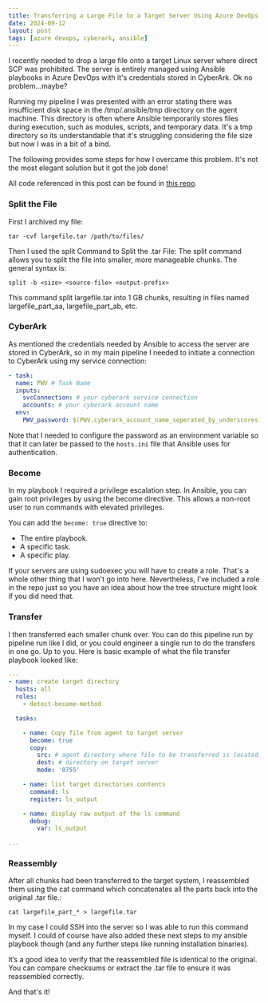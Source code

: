 ```yaml
---
title: Transferring a Large File to a Target Server Using Azure DevOps, CyberArk, and Ansible
date: 2024-09-12
layout: post
tags: [azure devops, cyberark, ansible]
---
```


I recently needed to drop a large file onto a target Linux server where direct SCP was prohibited. The server is entirely managed using Ansible playbooks in Azure DevOps with it's credentials stored in CyberArk. Ok no problem...maybe? 

Running my pipeline I was presented with an error stating there was insufficient disk space in the /tmp/.ansible/tmp directory on the agent machine. This directory is often where Ansible temporarily stores files during execution, such as modules, scripts, and temporary data. It's a tmp directory so its understandable that it's struggling considering the file size but now I was in a bit of a bind.

The following provides some steps for how I overcame this problem. It's not the most elegant solution but it got the job done!

All code referenced in this post can be found in [this repo](https://github.com/gwilkinson01/ansible-devops).

### Split the File

First I archived my file:

`tar -cvf largefile.tar /path/to/files/`

Then I used the split Command to Split the .tar File: The split command allows you to split the file into smaller, more manageable chunks. The general syntax is:

`split -b <size> <source-file> <output-prefix>`

This command split largefile.tar into 1 GB chunks, resulting in files named largefile_part_aa, largefile_part_ab, etc.

### CyberArk

As mentioned the credentials needed by Ansible to access the server are stored in CyberArk, so in my main pipeline I needed to initiate a connection to CyberArk using my service connection:

```yaml
- task:
  name: PWV # Task Name
  inputs:
    svcConnection: # your cyberark service connection
    accounts: # your cyberark account name
  env:
    PWV_password: $(PWV.cyberark_account_name_seperated_by_underscores)
```

Note that I needed to configure the password as an environment variable so that it can later be passed to the `hosts.ini` file that Ansible uses for authentication.

### Become

In my playbook I required a privilege escalation step. In Ansible, you can gain root privileges by using the become directive. This allows a non-root user to run commands with elevated privileges.

You can add the `become: true` directive to:

- The entire playbook.
- A specific task.
- A specific play.

If your servers are using sudoexec you will have to create a role. That's a whole other thing that I won't go into here. Nevertheless, I've included a role in the repo just so you have an idea about how the tree structure might look if you did need that.

### Transfer

I then transferred each smaller chunk over. You can do this pipeline run by pipeline run like I did, or you could engineer a single run to do the transfers in one go. Up to you. Here is basic example of what the file transfer playbook looked like: 

```yaml
---
- name: create target directory
  hosts: all
  roles:
    - detect-become-method

  tasks:

    - name: Copy file from agent to target server
      become: true
      copy:
        src: # agent directory where file to be transferred is located.
        dest: # directory on target server
        mode: '0755'

    - name: list target directories contents
      command: ls
      register: ls_output

    - name: display raw output of the ls command
      debug:
        var: ls_output

...
```

### Reassembly

After all chunks had been transferred to the target system, I reassembled them using the cat command which concatenates all the parts back into the original .tar file.:

`cat largefile_part_* > largefile.tar`

In my case I could SSH into the server so I was able to run this command myself. I could of course have also added these next steps to my ansible playbook though (and any further steps like running installation binaries).

It’s a good idea to verify that the reassembled file is identical to the original. You can compare checksums or extract the .tar file to ensure it was reassembled correctly.

And that's it! 

